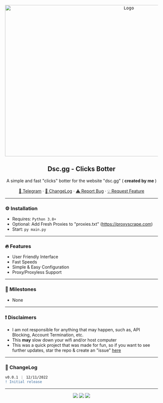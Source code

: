 <div align="center">
  <kbd>
  <a href="https://github.com/imvast/DscGG-Click-Botter">
    <img src="https://cdn.upload.systems/uploads/n0MVIwPa.png" alt="Logo" width="800" height="500">
  </a>
  </kbd>
  
  <h2 align="center">Dsc.gg - Clicks Botter</h2>

  <p align="center">
    A simple and fast "clicks" botter for the website "dsc.gg" (<b> created by me </b>)
    <br />
    <br />
    <a href="https://skiddos.t.me">🌌 Telegram</a>
    ·
    <a href="https://github.com/imvast/DscGG-Click-Botter#-changelog">📜 ChangeLog</a>
    ·
    <a href="https://github.com/imvast/DscGG-Click-Botter/issues">⚠️ Report Bug</a>
    ·
    <a href="https://github.com/imvast/DscGG-Click-Botter/issues">💡 Request Feature</a>
  </p>
</div>

---------------------------------------

### ⚙️ Installation
* Requires: `Python 3.8+`
* Optional: Add Fresh Proxies to "proxies.txt" (https://proxyscrape.com)
* Start: `py main.py`

---------------------------------------

### 🔥 Features
* User Friendly Interface
* Fast Speeds
* Simple & Easy Configuration
* Proxy/Proxyless Support

---------------------------------------

### 🚀 Milestones
* None

---------------------------------------

### ❗ Disclaimers
- I am not responsible for anything that may happen, such as, API Blocking, Account Termination, etc.
- This **may** slow down your wifi and/or host computer
- This was a quick project that was made for fun, so if you want to see further updates, star the repo & create an "issue" [here](https://github.com/imvast/DscGG-Click-Botter/issues/new/choose)

---------------------------------------

### 📜 ChangeLog

```diff
v0.0.1 ⋮ 12/11/2022
! Initial release
```

---------------------------------------

<p align="center">
  <img src="https://img.shields.io/github/license/imvast/DscGG-Click-Botter.svg?style=for-the-badge&labelColor=black&color=f429ff&logo=IOTA"/>
  <img src="https://img.shields.io/github/stars/imvast/DscGG-Click-Botter.svg?style=for-the-badge&labelColor=black&color=f429ff&logo=IOTA"/>
  <img src="https://img.shields.io/github/languages/top/imvast/DscGG-Click-Botter.svg?style=for-the-badge&labelColor=black&color=f429ff&logo=python"/>
</p>
